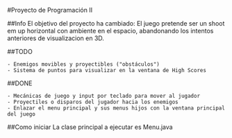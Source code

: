 #Proyecto de Programación II

##Info
El objetivo del proyecto ha cambiado:
El juego pretende ser un shoot em up horizontal con ambiente en el espacio, abandonando los intentos anteriores de visualizacion en 3D.

##TODO

    - Enemigos movibles y proyectibles ("obstáculos")
    - Sistema de puntos para visualizar en la ventana de High Scores


##DONE

    - Mecánicas de juego y input por teclado para mover al jugador
    - Proyectiles o disparos del jugador hacia los enemigos 
    - Enlazar el menu principal y sus menus hijos con la ventana principal del juego 

##Como iniciar
La clase principal a ejecutar es Menu.java
